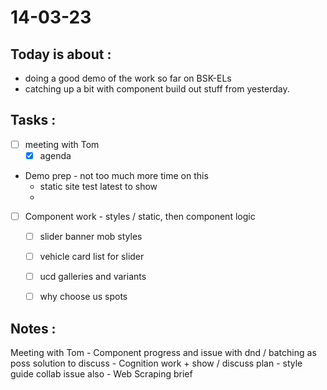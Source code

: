 # 14-03-23

## Today is about :
- doing a good demo of the work so far on BSK-ELs
- catching up a bit with component build out stuff from yesterday.

## Tasks :
- [ ] meeting with Tom
  - [x] agenda

- Demo prep - not too much more time on this
  -  static site test latest to show
  -

- [ ] Component work - styles / static, then component logic
  - [ ] slider banner mob styles
  - [ ] vehicle card list for slider
  - [ ] ucd galleries and variants
  - [ ] why choose us spots


## Notes :
Meeting with Tom
    - Component progress and issue with dnd / batching as poss solution to discuss
    - Cognition work + show / discuss plan - style guide collab issue also
    - Web Scraping brief

